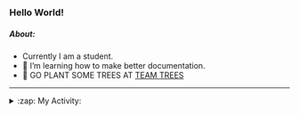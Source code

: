 ### Hello World!

##### About:
- Currently I am a student.
- 🌱 I’m learning how to make better documentation.
- 🌱 GO PLANT SOME TREES AT [TEAM TREES](https://teamtrees.org/)

---
<details>
  <summary>:zap: My Activity:</summary>
  
<!--START_SECTION:waka-->
![Code Time](http://img.shields.io/badge/Code%20Time-1%2C149%20hrs%2037%20mins-blue)

**I'm a Night 🦉** 

```text
🌞 Morning                1454 commits        ██░░░░░░░░░░░░░░░░░░░░░░░   09.30 % 
🌆 Daytime                5493 commits        █████████░░░░░░░░░░░░░░░░   35.12 % 
🌃 Evening                4533 commits        ███████░░░░░░░░░░░░░░░░░░   28.98 % 
🌙 Night                  4162 commits        ███████░░░░░░░░░░░░░░░░░░   26.61 % 
```
📅 **I'm Most Productive on Wednesday** 

```text
Monday                   2343 commits        ████░░░░░░░░░░░░░░░░░░░░░   14.98 % 
Tuesday                  2052 commits        ███░░░░░░░░░░░░░░░░░░░░░░   13.12 % 
Wednesday                3584 commits        ██████░░░░░░░░░░░░░░░░░░░   22.91 % 
Thursday                 1981 commits        ███░░░░░░░░░░░░░░░░░░░░░░   12.66 % 
Friday                   1533 commits        ██░░░░░░░░░░░░░░░░░░░░░░░   09.80 % 
Saturday                 1390 commits        ██░░░░░░░░░░░░░░░░░░░░░░░   08.89 % 
Sunday                   2759 commits        ████░░░░░░░░░░░░░░░░░░░░░   17.64 % 
```


📊 **This Week I Spent My Time On** 

```text
🔥 Editors: 
VS Code                  5 hrs 5 mins        █████████████████████████   100.00 % 

🐱‍💻 Projects: 
praise                   2 hrs 39 mins       █████████████░░░░░░░░░░░░   52.16 % 
giveth-dapps-v2          2 hrs 26 mins       ████████████░░░░░░░░░░░░░   47.84 % 
```


 Last Updated on 11/07/2023 00:17:22 UTC
<!--END_SECTION:waka-->
</details>
